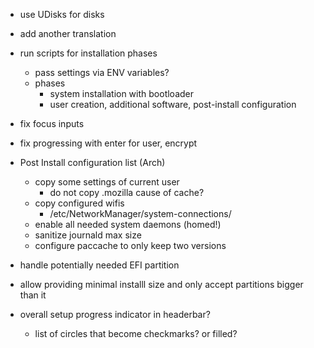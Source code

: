 * use UDisks for disks

* add another translation

* run scripts for installation phases
    * pass settings via ENV variables?
    * phases
        * system installation with bootloader
        * user creation, additional software, post-install configuration

* fix focus inputs

* fix progressing with enter for user, encrypt

* Post Install configuration list (Arch)
    * copy some settings of current user
        * do not copy .mozilla cause of cache?
    * copy configured wifis
        * /etc/NetworkManager/system-connections/
    * enable all needed system daemons (homed!)
    * sanitize journald max size
    * configure paccache to only keep two versions

* handle potentially needed EFI partition

* allow providing minimal installl size and only accept partitions bigger than it

* overall setup progress indicator in headerbar?
    * list of circles that become checkmarks? or filled?